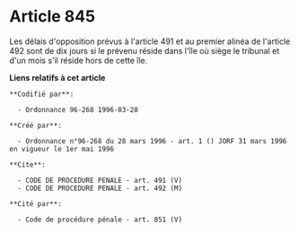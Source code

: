 # Article 845

Les délais d'opposition prévus à l'article 491 et au premier alinéa de l'article 492 sont de dix jours si le prévenu réside
dans l'île où siège le tribunal et d'un mois s'il réside hors de cette île.

**Liens relatifs à cet article**

	**Codifié par**:

	  - Ordonnance 96-268 1996-03-28

	**Créé par**:

	  - Ordonnance n°96-268 du 28 mars 1996 - art. 1 () JORF 31 mars 1996 en vigueur le 1er mai 1996

	**Cite**:

	  - CODE DE PROCEDURE PENALE - art. 491 (V)
	  - CODE DE PROCEDURE PENALE - art. 492 (M)

	**Cité par**:

	  - Code de procédure pénale - art. 851 (V)
